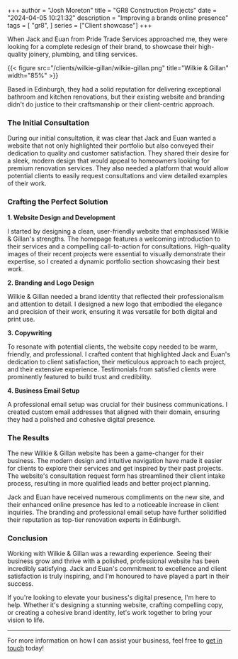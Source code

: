 +++
author = "Josh Moreton"
title = "GR8 Construction Projects"
date = "2024-04-05 10:21:32"
description = "Improving a brands online presence"
tags = [
    "gr8",
]
series = ["Client showcase"]
+++

When Jack and Euan from Pride Trade Services approached me, they were looking for a complete redesign of their brand, to showcase their high-quality joinery, plumbing, and tiling services.

<!--more-->

{{< figure src="/clients/wilkie-gillan/wilkie-gillan.png" title="Wilkie & Gillan" width="85%" >}}

Based in Edinburgh, they had a solid reputation for delivering exceptional bathroom and kitchen renovations, but their existing website and branding didn't do justice to their craftsmanship or their client-centric approach.

### The Initial Consultation

During our initial consultation, it was clear that Jack and Euan wanted a website that not only highlighted their portfolio but also conveyed their dedication to quality and customer satisfaction. They shared their desire for a sleek, modern design that would appeal to homeowners looking for premium renovation services. They also needed a platform that would allow potential clients to easily request consultations and view detailed examples of their work.

### Crafting the Perfect Solution

**1. Website Design and Development**

I started by designing a clean, user-friendly website that emphasised Wilkie & Gillan's strengths. The homepage features a welcoming introduction to their services and a compelling call-to-action for consultations. High-quality images of their recent projects were essential to visually demonstrate their expertise, so I created a dynamic portfolio section showcasing their best work.

**2. Branding and Logo Design**

Wilkie & Gillan needed a brand identity that reflected their professionalism and attention to detail. I designed a new logo that embodied the elegance and precision of their work, ensuring it was versatile for both digital and print use.

**3. Copywriting**

To resonate with potential clients, the website copy needed to be warm, friendly, and professional. I crafted content that highlighted Jack and Euan's dedication to client satisfaction, their meticulous approach to each project, and their extensive experience. Testimonials from satisfied clients were prominently featured to build trust and credibility.

**4. Business Email Setup**

A professional email setup was crucial for their business communications. I created custom email addresses that aligned with their domain, ensuring they had a polished and cohesive digital presence.

### The Results

The new Wilkie & Gillan website has been a game-changer for their business. The modern design and intuitive navigation have made it easier for clients to explore their services and get inspired by their past projects. The website's consultation request form has streamlined their client intake process, resulting in more qualified leads and better project planning.

Jack and Euan have received numerous compliments on the new site, and their enhanced online presence has led to a noticeable increase in client inquiries. The branding and professional email setup have further solidified their reputation as top-tier renovation experts in Edinburgh.

### Conclusion

Working with Wilkie & Gillan was a rewarding experience. Seeing their business grow and thrive with a polished, professional website has been incredibly satisfying. Jack and Euan's commitment to excellence and client satisfaction is truly inspiring, and I'm honoured to have played a part in their success.

If you're looking to elevate your business's digital presence, I'm here to help. Whether it's designing a stunning website, crafting compelling copy, or creating a cohesive brand identity, let's work together to bring your vision to life.

---

For more information on how I can assist your business, feel free to [get in touch](https://www.rwxt.org/contact) today!
